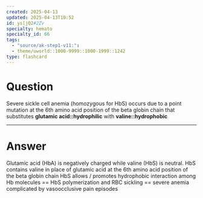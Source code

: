 ```yaml
---
created: 2025-04-13
updated: 2025-04-13T10:52
id: ys[jQ2#2Zv
specialty: hemato
specialty_id: 66
tags:
  - "source/ak-step1-v11:": 
  - theme/uworld::1000-9999::1000-1999::1242
type: flashcard
---
```


# Question
Severe sickle cell anemia (homozygous for HbS) occurs due to a point mutation at the 6th amino acid position of the beta globin chain that substitutes **glutamic acid::hydrophilic** with **valine::hydrophobic**

---

# Answer
Glutamic acid (HbA) is negatively charged while valine (HbS) is neutral. HbS contains valine in place of glutamic acid at the 6th amino acid position of the beta globin chain  HbS allows / promotes hydrophobic interaction among Hb molecules == HbS polymerization and RBC sickling == severe anemia complicated by vasoocclusive pain episodes